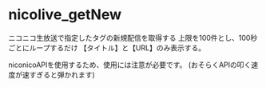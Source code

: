 # nicolive_getNew

ニコニコ生放送で指定したタグの新規配信を取得する
上限を100件とし、100秒ごとにループするだけ
【タイトル】と【URL】のみ表示する。

niconicoAPIを使用するため、使用には注意が必要です。
(おそらくAPIの叩く速度が速すぎると弾かれます)
